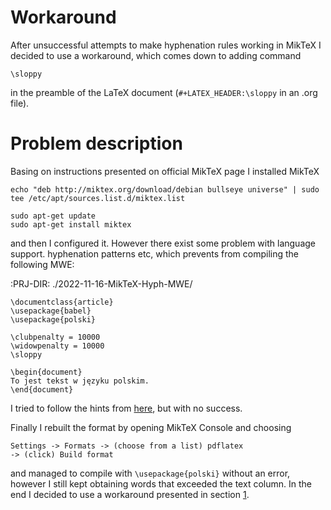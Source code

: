 

<a id="Sec:workaround"></a>

# Workaround

After unsuccessful attempts to make hyphenation rules working in MikTeX
I decided to use a workaround, which comes down to adding command

    \sloppy

in the preamble of the LaTeX document (`#+LATEX_HEADER:\sloppy` in an .org file).


# Problem description

Basing on instructions presented on official MikTeX page I installed MikTeX

    echo "deb http://miktex.org/download/debian bullseye universe" | sudo tee /etc/apt/sources.list.d/miktex.list
    
    sudo apt-get update
    sudo apt-get install miktex

and then I configured it. However there exist some problem with language support. hyphenation patterns etc, which prevents from compiling the following MWE:

:PRJ-DIR: ./2022-11-16-MikTeX-Hyph-MWE/

    \documentclass{article}  
    \usepackage{babel}
    \usepackage{polski}
    
    \clubpenalty = 10000
    \widowpenalty = 10000
    \sloppy
    
    \begin{document}
    To jest tekst w języku polskim.
    \end{document}

I tried to follow the hints from [here](https://tex.stackexchange.com/questions/365804/how-to-fix-the-warning-no-hyphenation-patterns-were-preloaded-for-babel-the-l), but with no success.

Finally I rebuilt the format by opening MikTeX Console and choosing

    Settings -> Formats -> (choose from a list) pdflatex 
    -> (click) Build format

and managed to compile with `\usepackage{polski}` without an error, however
I still kept obtaining words that exceeded the text column.
In the end I decided to use a workaround presented in section [1](#Sec:workaround).

